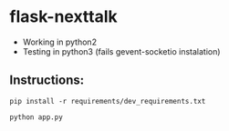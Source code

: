 # flask-nexttalk
- Working in python2
- Testing in python3 (fails gevent-socketio instalation)

Instructions:
------
```
pip install -r requirements/dev_requirements.txt
```
```
python app.py
```
